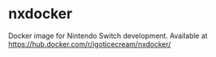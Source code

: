 # nxdocker
Docker image for Nintendo Switch development. Available at https://hub.docker.com/r/igoticecream/nxdocker/
